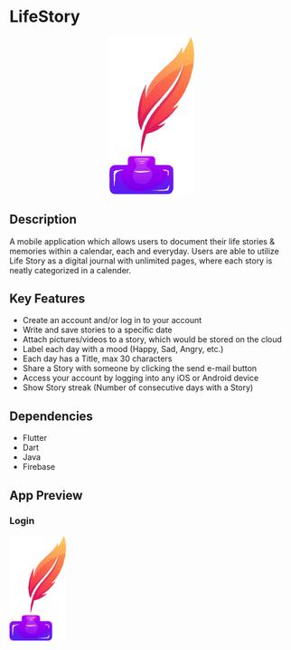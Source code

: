 # LifeStory
<p align ="center">
<img src="https://github.com/SageewanSubendran/LifeStory/blob/main/assets/AppLogo.png" width="150">
</p>

## Description
A mobile application which allows users to document their life stories &amp; memories within a calendar, each and everyday. Users are able to utilize Life Story as a digital journal with unlimited pages, where each story is neatly categorized in a calender.

## Key Features
<ul>
<li>Create an account and/or log in to your account</li>
<li>Write and save stories to a specific date</li>
<li>Attach pictures/videos to a story, which would be stored on the cloud</li>
<li>Label each day with a mood (Happy, Sad, Angry, etc.)</li>
<li>Each day has a Title, max 30 characters</li>
<li>Share a Story with someone by clicking the send e-mail button</li>
<li>Access your account by logging into any iOS or Android device</li>
<li>Show Story streak (Number of consecutive days with a Story)</li>
</ul>

## Dependencies
<ul>
<li>Flutter</li>
<li>Dart</li>
<li>Java</li>
<li>Firebase</li>
</ul>

## App Preview
### Login
<img src="https://github.com/SageewanSubendran/LifeStory/blob/main/assets/AppLogo.png" width="100">
